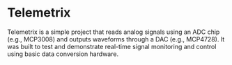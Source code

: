 # Telemetrix

Telemetrix is a simple project that reads analog signals using an ADC chip (e.g., MCP3008) and outputs waveforms through a DAC (e.g., MCP4728). It was built to test and demonstrate real-time signal monitoring and control using basic data conversion hardware.
